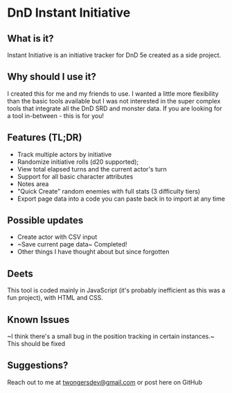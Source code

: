 # DnD Instant Initiative

## What is it?
Instant Initiative is an initiative tracker for DnD 5e created as a side project.

## Why should I use it?
I created this for me and my friends to use. I wanted a little more flexibility than the basic tools available but I was not interested in the super complex tools that integrate all the DnD SRD and monster data. If you are looking for a tool in-between - this is for you!

## Features (TL;DR)
+ Track multiple actors by initiative
+ Randomize initiative rolls (d20 supported);
+ View total elapsed turns and the current actor's turn
+ Support for all basic character attributes
+ Notes area
+ "Quick Create" random enemies with full stats (3 difficulty tiers)
+ Export page data into a code you can paste back in to import at any time

## Possible updates
+ Create actor with CSV input
+ ~Save current page data~ Completed!
+ Other things I have thought about but since forgotten

## Deets
This tool is coded mainly in JavaScript (it's probably inefficient as this was a fun project), with HTML and CSS.

## Known Issues
~I think there's a small bug in the position tracking in certain instances.~ This should be fixed

## Suggestions?
Reach out to me at twongersdev@gmail.com or post here on GitHub
